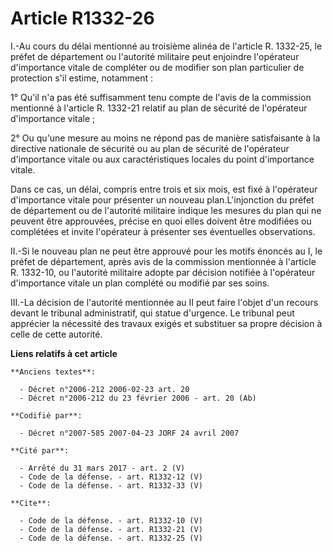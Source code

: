 # Article R1332-26

I.-Au cours du délai mentionné au troisième alinéa de l'article R. 1332-25, le préfet de département ou l'autorité militaire
peut enjoindre l'opérateur d'importance vitale de compléter ou de modifier son plan particulier de protection s'il estime,
notamment : 

1° Qu'il n'a pas été suffisamment tenu compte de l'avis de la commission mentionné à l'article R. 1332-21 relatif au plan de
sécurité de l'opérateur d'importance vitale ; 

2° Ou qu'une mesure au moins ne répond pas de manière satisfaisante à la directive nationale de sécurité ou au plan de
sécurité de l'opérateur d'importance vitale ou aux caractéristiques locales du point d'importance vitale. 

Dans ce cas, un délai, compris entre trois et six mois, est fixé à l'opérateur d'importance vitale pour présenter un nouveau
plan.L'injonction du préfet de département ou de l'autorité militaire indique les mesures du plan qui ne peuvent être
approuvées, précise en quoi elles doivent être modifiées ou complétées et invite l'opérateur à présenter ses éventuelles
observations. 

II.-Si le nouveau plan ne peut être approuvé pour les motifs énoncés au I, le préfet de département, après avis de la
commission mentionnée à l'article R. 1332-10, ou l'autorité militaire adopte par décision notifiée à l'opérateur d'importance
vitale un plan complété ou modifié par ses soins. 

III.-La décision de l'autorité mentionnée au II peut faire l'objet d'un recours devant le tribunal administratif, qui statue
d'urgence. Le tribunal peut apprécier la nécessité des travaux exigés et substituer sa propre décision à celle de cette
autorité.

**Liens relatifs à cet article**

	**Anciens textes**:

	  - Décret n°2006-212 2006-02-23 art. 20
	  - Décret n°2006-212 du 23 février 2006 - art. 20 (Ab)

	**Codifié par**:

	  - Décret n°2007-585 2007-04-23 JORF 24 avril 2007

	**Cité par**:

	  - Arrêté du 31 mars 2017 - art. 2 (V)
	  - Code de la défense. - art. R1332-12 (V)
	  - Code de la défense. - art. R1332-33 (V)

	**Cite**:

	  - Code de la défense. - art. R1332-10 (V)
	  - Code de la défense. - art. R1332-21 (V)
	  - Code de la défense. - art. R1332-25 (V)
